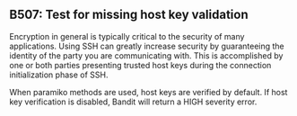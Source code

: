 ## B507: Test for missing host key validation

Encryption in general is typically critical to the security of many
applications. Using SSH can greatly increase security by guaranteeing
the identity of the party you are communicating with. This is
accomplished by one or both parties presenting trusted host keys during
the connection initialization phase of SSH.

When paramiko methods are used, host keys are verified by default. If
host key verification is disabled, Bandit will return a HIGH severity
error.
